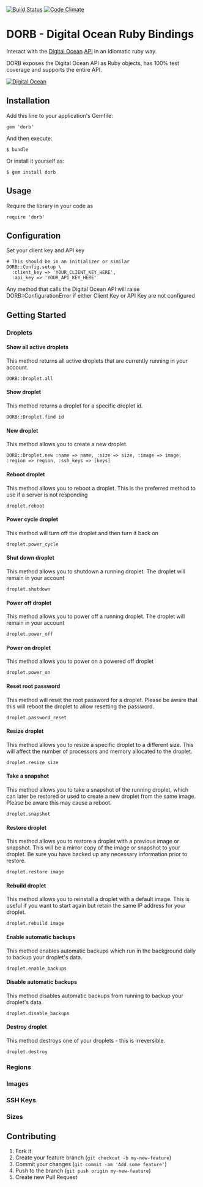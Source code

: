 [![Build Status](https://travis-ci.org/exempla/dorb.png)](https://travis-ci.org/exempla/dorb)
[![Code Climate](https://codeclimate.com/github/exempla/dorb.png)](https://codeclimate.com/github/exempla/dorb)

# DORB - Digital Ocean Ruby Bindings

Interact with the [Digital Ocean](http://www.digitalocean.com) [API](http://www.digitalocean.com/api) in an idiomatic ruby way.

DORB exposes the Digital Ocean API as Ruby objects, has 100% test coverage and supports the entire API.

[![Digital Ocean](https://www.digitalocean.com/assets/badges/digitalocean-vertical-eps.png)](http://www.digitalocean.com)

## Installation

Add this line to your application's Gemfile:

    gem 'dorb'

And then execute:

    $ bundle

Or install it yourself as:

    $ gem install dorb

## Usage

Require the library in your code as

    require 'dorb'

## Configuration

Set your client key and API key

    # This should be in an initializer or similar
    DORB::Config.setup \
      :client_key => 'YOUR_CLIENT_KEY_HERE',
      :api_key => 'YOUR_API_KEY_HERE'

Any method that calls the Digital Ocean API will raise DORB::ConfigurationError if either Client Key or API Key are not configured

## Getting Started

### Droplets

#### Show all active droplets
This method returns all active droplets that are currently running in your account.

    DORB::Droplet.all

#### Show droplet
This method returns a droplet for a specific droplet id.

    DORB::Droplet.find id

####  New droplet
This method allows you to create a new droplet.

    DORB::Droplet.new :name => name, :size => size, :image => image, :region => region, :ssh_keys => [keys]

#### Reboot droplet
This method allows you to reboot a droplet. This is the preferred method to use if a server is not responding

    droplet.reboot

#### Power cycle droplet
This method will turn off the droplet and then turn it back on

    droplet.power_cycle

#### Shut down droplet
This method allows you to shutdown a running droplet. The droplet will remain in your account

    droplet.shutdown

#### Power off droplet
This method allows you to power off a running droplet. The droplet will remain in your account

    droplet.power_off

#### Power on droplet
This method allows you to power on a powered off droplet

    droplet.power_on

#### Reset root password
This method will reset the root password for a droplet. Please be aware that this will reboot the droplet to allow resetting the password.

    droplet.password_reset

#### Resize droplet
This method allows you to resize a specific droplet to a different size. This will affect the number of processors and memory allocated to the droplet.

    droplet.resize size

#### Take a snapshot
This method allows you to take a snapshot of the running droplet, which can later be restored or used to create a new droplet from the same image. Please be aware this may cause a reboot.

    droplet.snapshot

#### Restore droplet
This method allows you to restore a droplet with a previous image or snapshot. This will be a mirror copy of the image or snapshot to your droplet. Be sure you have backed up any necessary information prior to restore.

    droplet.restore image

#### Rebuild droplet
This method allows you to reinstall a droplet with a default image. This is useful if you want to start again but retain the same IP address for your droplet.

    droplet.rebuild image

#### Enable automatic backups
This method enables automatic backups which run in the background daily to backup your droplet's data.

    droplet.enable_backups

#### Disable automatic backups
This method disables automatic backups from running to backup your droplet's data.

    droplet.disable_backups

#### Destroy droplet
This method destroys one of your droplets - this is irreversible.

    droplet.destroy

### Regions


### Images


### SSH Keys


### Sizes


## Contributing

1. Fork it
2. Create your feature branch (`git checkout -b my-new-feature`)
3. Commit your changes (`git commit -am 'Add some feature'`)
4. Push to the branch (`git push origin my-new-feature`)
5. Create new Pull Request
